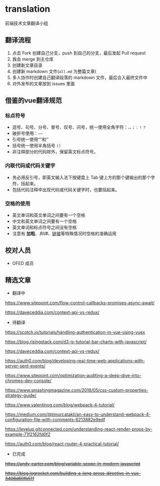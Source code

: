 # translation
前端技术文章翻译小组

## 翻译流程

1. 点击 Fork 创建自己分支，push 到自己的分支，最后发起 Pull request
1. 我会 merge 到主仓库
1. 创建新文章目录
1. 创建新 markdown 文件(```all.md``` 为整篇文章)
1. 多人协作时创建自己翻译段落的 markdown 文件，最后合入最终文件中
1. 对外发布的文章放到 issues 里面

## 借鉴的vue翻译规范

### 标点符号

- 逗号、句号、分号、冒号、叹号、问号，统一使用全角字符：`，。；：！？`
- 破折号使用：`——`
- 引号统一使用“”和‘’
- 括号统一使用半角括号 `()`
- 非注释部分的代码除外，保留英文标点符号。

### 内联代码或代码关键字

- 务必用反引号，即英文输入法下按键盘上 Tab 键上方的那个键输出的那个字符，括起来。
- 包括代码注释中出现代码或代码关键字时，也要括起来。

### 空格的使用

- 英文单词和英文单词之间要有一个空格
- 中文和英文单词之间要有一个空格
- 英文单词和标点符号之间没有空格
- 注意有 **加粗**、*斜体*、[链接](#)等特殊情况时空格的准确运用

## 校对人员

- OFED 成员

## 精选文章

- 翻译中

https://www.sitepoint.com/flow-control-callbacks-promises-async-await/

https://daveceddia.com/context-api-vs-redux/

- 待翻译

https://scotch.io/tutorials/handling-authentication-in-vue-using-vuex

https://blog.risingstack.com/d3-js-tutorial-bar-charts-with-javascript/

https://daveceddia.com/context-api-vs-redux/

https://auth0.com/blog/developing-real-time-web-applications-with-server-sent-events/



https://www.sitepoint.com/optimization-auditing-a-deep-dive-into-chromes-dev-console/

https://www.smashingmagazine.com/2018/05/css-custom-properties-strategy-guide/

https://www.valentinog.com/blog/webpack-4-tutorial/

https://medium.com/@timurcatakli/an-easy-to-understand-webpack-4-configuration-file-with-comments-6213882e9edf

https://levelup.gitconnected.com/understanding-react-render-props-by-example-71f2162fd0f2

https://auth0.com/blog/react-router-4-practical-tutorial/

- 已完成

<del>https://andy-carter.com/blog/variable-scope-in-modern-javascript</del>

<del>https://blog.logrocket.com/building-a-long-press-directive-in-vue-3408d60fb511</del>
